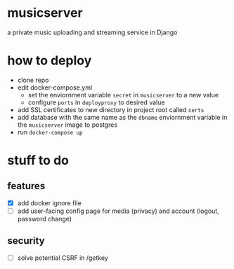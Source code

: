 # musicserver
a private music uploading and streaming service in Django

# how to deploy

- clone repo
- edit docker-compose.yml
    - set the enviornment variable ```secret``` in ```musicserver``` to a new value
    - configure ```ports``` in ```deployproxy``` to desired value
- add SSL certificates to new directory in project root called ```certs```
- add database with the same name as the ```dbname``` enviornment variable in the ```musicserver``` image to postgres
- run ```docker-compose up```

# stuff to do

## features
- [x] add docker ignore file
- [ ] add user-facing config page for media (privacy) and account (logout, password change)

## security
- [ ] solve potential CSRF in /getkey